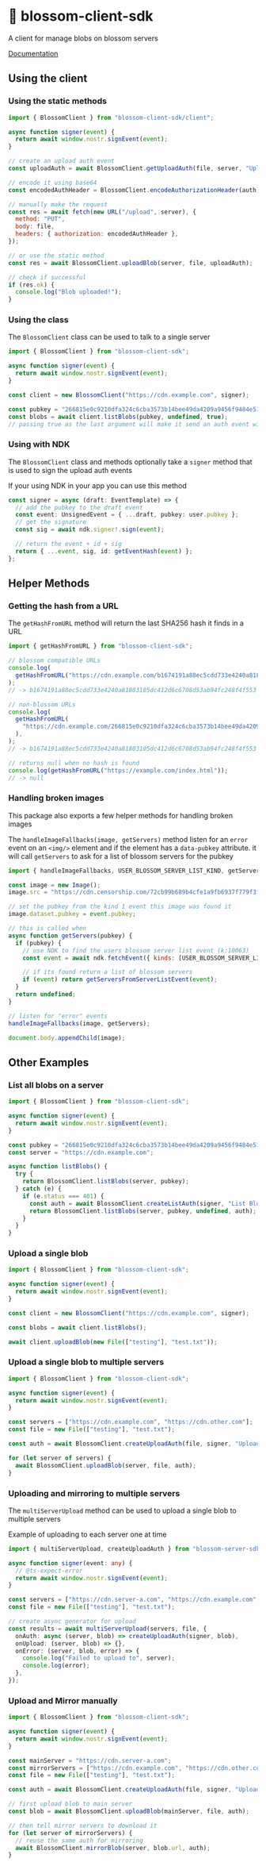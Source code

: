 # 🌸 blossom-client-sdk

A client for manage blobs on blossom servers

[Documentation](https://hzrd149.github.io/blossom-client-sdk/classes/BlossomClient)

## Using the client

### Using the static methods

```js
import { BlossomClient } from "blossom-client-sdk/client";

async function signer(event) {
  return await window.nostr.signEvent(event);
}

// create an upload auth event
const uploadAuth = await BlossomClient.getUploadAuth(file, server, "Upload bitcoin.pdf");

// encode it using base64
const encodedAuthHeader = BlossomClient.encodeAuthorizationHeader(auth);

// manually make the request
const res = await fetch(new URL("/upload", server), {
  method: "PUT",
  body: file,
  headers: { authorization: encodedAuthHeader },
});

// or use the static method
const res = await BlossomClient.uploadBlob(server, file, uploadAuth);

// check if successful
if (res.ok) {
  console.log("Blob uploaded!");
}
```

### Using the class

The `BlossomClient` class can be used to talk to a single server

```js
import { BlossomClient } from "blossom-client-sdk";

async function signer(event) {
  return await window.nostr.signEvent(event);
}

const client = new BlossomClient("https://cdn.example.com", signer);

const pubkey = "266815e0c9210dfa324c6cba3573b14bee49da4209a9456f9484e5106cd408a5";
const blobs = await client.listBlobs(pubkey, undefined, true);
// passing true as the last argument will make it send an auth event with the list request
```

### Using with NDK

The `BlossomClient` class and methods optionally take a `signer` method that is used to sign the upload auth events

If your using NDK in your app you can use this method

```ts
const signer = async (draft: EventTemplate) => {
  // add the pubkey to the draft event
  const event: UnsignedEvent = { ...draft, pubkey: user.pubkey };
  // get the signature
  const sig = await ndk.signer!.sign(event);

  // return the event + id + sig
  return { ...event, sig, id: getEventHash(event) };
};
```

## Helper Methods

### Getting the hash from a URL

The `getHashFromURL` method will return the last SHA256 hash it finds in a URL

```js
import { getHashFromURL } from "blossom-client-sdk";

// blossom compatible URLs
console.log(
  getHashFromURL("https://cdn.example.com/b1674191a88ec5cdd733e4240a81803105dc412d6c6708d53ab94fc248f4f553.pdf"),
);
// -> b1674191a88ec5cdd733e4240a81803105dc412d6c6708d53ab94fc248f4f553

// non-blossom URLs
console.log(
  getHashFromURL(
    "https://cdn.example.com/266815e0c9210dfa324c6cba3573b14bee49da4209a9456f9484e5106cd408a5/media/b1674191a88ec5cdd733e4240a81803105dc412d6c6708d53ab94fc248f4f553.pdf",
  ),
);
// -> b1674191a88ec5cdd733e4240a81803105dc412d6c6708d53ab94fc248f4f553

// returns null when no hash is found
console.log(getHashFromURL("https://example.com/index.html"));
// -> null
```

### Handling broken images

This package also exports a few helper methods for handling broken images

The `handleImageFallbacks(image, getServers)` method listen for an `error` event on an `<img/>` element and if the element has a `data-pubkey` attribute. it will call `getServers` to ask for a list of blossom servers for the pubkey

```js
import { handleImageFallbacks, USER_BLOSSOM_SERVER_LIST_KIND, getServersFromServerListEvent } from "blossom-client-sdk";

const image = new Image();
image.src = "https://cdn.censorship.com/72cb99b689b4cfe1a9fb6937f779f3f9c65094bf0e6ac72a8f8261efa96653f5.png";

// set the pubkey from the kind 1 event this image was found it
image.dataset.pubkey = event.pubkey;

// this is called when
async function getServers(pubkey) {
  if (pubkey) {
    // use NDK to find the users blossom server list event (k:10063)
    const event = await ndk.fetchEvent({ kinds: [USER_BLOSSOM_SERVER_LIST_KIND], authors: [pubkey] });

    // if its found return a list of blossom servers
    if (event) return getServersFromServerListEvent(event);
  }
  return undefined;
}

// listen for "error" events
handleImageFallbacks(image, getServers);

document.body.appendChild(image);
```

## Other Examples

### List all blobs on a server

```js
import { BlossomClient } from "blossom-client-sdk";

async function signer(event) {
  return await window.nostr.signEvent(event);
}

const pubkey = "266815e0c9210dfa324c6cba3573b14bee49da4209a9456f9484e5106cd408a5";
const server = "https://cdn.example.com";

async function listBlobs() {
  try {
    return BlossomClient.listBlobs(server, pubkey);
  } catch (e) {
    if (e.status === 401) {
      const auth = await BlossomClient.createListAuth(signer, "List Blobs from " + server);
      return BlossomClient.listBlobs(server, pubkey, undefined, auth);
    }
  }
}
```

### Upload a single blob

```js
import { BlossomClient } from "blossom-client-sdk";

async function signer(event) {
  return await window.nostr.signEvent(event);
}

const client = new BlossomClient("https://cdn.example.com", signer);

const blobs = await client.listBlobs();

await client.uploadBlob(new File(["testing"], "test.txt"));
```

### Upload a single blob to multiple servers

```js
import { BlossomClient } from "blossom-client-sdk";

async function signer(event) {
  return await window.nostr.signEvent(event);
}

const servers = ["https://cdn.example.com", "https://cdn.other.com"];
const file = new File(["testing"], "test.txt");

const auth = await BlossomClient.createUploadAuth(file, signer, "Upload test.txt");

for (let server of servers) {
  await BlossomClient.uploadBlob(server, file, auth);
}
```

### Uploading and mirroring to multiple servers

The `multiServerUpload` method can be used to upload a single blob to multiple servers

Example of uploading to each server one at time

```ts
import { multiServerUpload, createUploadAuth } from "blossom-server-sdk";

async function signer(event: any) {
  // @ts-expect-error
  return await window.nostr.signEvent(event);
}

const servers = ["https://cdn.server-a.com", "https://cdn.example.com", "https://cdn.other.com"];
const file = new File(["testing"], "test.txt");

// create async generator for upload
const results = await multiServerUpload(servers, file, {
  onAuth: async (server, blob) => createUploadAuth(signer, blob),
  onUpload: (server, blob) => {},
  onError: (server, blob, error) => {
    console.log("Failed to upload to", server);
    console.log(error);
  },
});
```

### Upload and Mirror manually

```js
import { BlossomClient } from "blossom-client-sdk";

async function signer(event) {
  return await window.nostr.signEvent(event);
}

const mainServer = "https://cdn.server-a.com";
const mirrorServers = ["https://cdn.example.com", "https://cdn.other.com"];
const file = new File(["testing"], "test.txt");

const auth = await BlossomClient.createUploadAuth(file, signer, "Upload test.txt");

// first upload blob to main server
const blob = await BlossomClient.uploadBlob(mainServer, file, auth);

// then tell mirror servers to download it
for (let server of mirrorServers) {
  // reuse the same auth for mirroring
  await BlossomClient.mirrorBlob(server, blob.url, auth);
}
```
